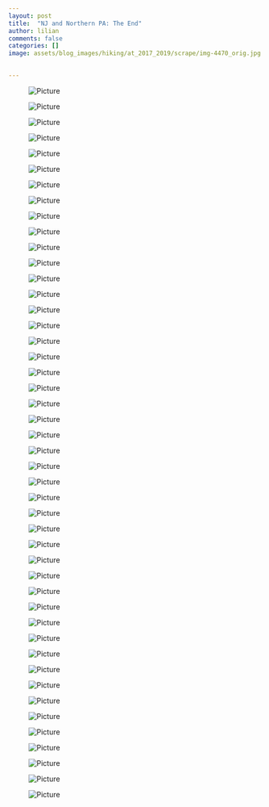 ```yaml
---
layout: post  
title:  "NJ and Northern PA: The End"  
author: lilian  
comments: false  
categories: []  
image: assets/blog_images/hiking/at_2017_2019/scrape/img-4470_orig.jpg 
                  

---
```

<figure><img src="{{site.baseurl}}/assets/blog_images/hiking/at_2017_2019/scrape/img-4470_orig.jpg" alt="Picture" style="width:auto;max-width:100%"></figure>

<figure><img src="{{site.baseurl}}/assets/blog_images/hiking/at_2017_2019/scrape/img-4479_orig.jpg" alt="Picture" style="width:auto;max-width:100%"></figure>

<figure><img src="{{site.baseurl}}/assets/blog_images/hiking/at_2017_2019/scrape/img-4496-edited_orig.jpg" alt="Picture" style="width:auto;max-width:100%"></figure>

<figure><img src="{{site.baseurl}}/assets/blog_images/hiking/at_2017_2019/scrape/img-4504-edited_orig.jpg" alt="Picture" style="width:auto;max-width:100%"></figure>

<figure><img src="{{site.baseurl}}/assets/blog_images/hiking/at_2017_2019/scrape/img-4529_orig.jpg" alt="Picture" style="width:auto;max-width:100%"></figure>

<figure><img src="{{site.baseurl}}/assets/blog_images/hiking/at_2017_2019/scrape/img-4527_orig.jpg" alt="Picture" style="width:auto;max-width:100%"></figure>

<figure><img src="{{site.baseurl}}/assets/blog_images/hiking/at_2017_2019/scrape/img-4533_orig.jpg" alt="Picture" style="width:auto;max-width:100%"></figure>

<figure><img src="{{site.baseurl}}/assets/blog_images/hiking/at_2017_2019/scrape/img-4548-edited_orig.jpg" alt="Picture" style="width:auto;max-width:100%"></figure>

<figure><img src="{{site.baseurl}}/assets/blog_images/hiking/at_2017_2019/scrape/img-4556-edited_orig.jpg" alt="Picture" style="width:auto;max-width:100%"></figure>

<figure><img src="{{site.baseurl}}/assets/blog_images/hiking/at_2017_2019/scrape/img-4561-edited_1_orig.jpg" alt="Picture" style="width:auto;max-width:100%"></figure>

<figure><img src="{{site.baseurl}}/assets/blog_images/hiking/at_2017_2019/scrape/img-4569-edited_orig.jpg" alt="Picture" style="width:auto;max-width:100%"></figure>

<figure><img src="{{site.baseurl}}/assets/blog_images/hiking/at_2017_2019/scrape/img-4585-edited_orig.jpg" alt="Picture" style="width:auto;max-width:100%"></figure>

<figure><img src="{{site.baseurl}}/assets/blog_images/hiking/at_2017_2019/scrape/img-4589-edited_orig.jpg" alt="Picture" style="width:auto;max-width:100%"></figure>

<figure><img src="{{site.baseurl}}/assets/blog_images/hiking/at_2017_2019/scrape/img-4593-edited_orig.jpg" alt="Picture" style="width:auto;max-width:100%"></figure>

<figure><img src="{{site.baseurl}}/assets/blog_images/hiking/at_2017_2019/scrape/img-4601-edited_orig.jpg" alt="Picture" style="width:auto;max-width:100%"></figure>

<figure><img src="{{site.baseurl}}/assets/blog_images/hiking/at_2017_2019/scrape/img-4603-edited_orig.jpg" alt="Picture" style="width:auto;max-width:100%"></figure>

<figure><img src="{{site.baseurl}}/assets/blog_images/hiking/at_2017_2019/scrape/img-4607-edited_orig.jpg" alt="Picture" style="width:auto;max-width:100%"></figure>

<figure><img src="{{site.baseurl}}/assets/blog_images/hiking/at_2017_2019/scrape/img-4611-edited_orig.jpg" alt="Picture" style="width:auto;max-width:100%"></figure>

<figure><img src="{{site.baseurl}}/assets/blog_images/hiking/at_2017_2019/scrape/img-4833_orig.jpg" alt="Picture" style="width:auto;max-width:100%"></figure>

<figure><img src="{{site.baseurl}}/assets/blog_images/hiking/at_2017_2019/scrape/img-4842_orig.jpg" alt="Picture" style="width:auto;max-width:100%"></figure>

<figure><img src="{{site.baseurl}}/assets/blog_images/hiking/at_2017_2019/scrape/img-4847-edited_orig.jpg" alt="Picture" style="width:auto;max-width:100%"></figure>

<figure><img src="{{site.baseurl}}/assets/blog_images/hiking/at_2017_2019/scrape/img-4849-edited_orig.jpg" alt="Picture" style="width:auto;max-width:100%"></figure>

<figure><img src="{{site.baseurl}}/assets/blog_images/hiking/at_2017_2019/scrape/img-4856_orig.jpg" alt="Picture" style="width:auto;max-width:100%"></figure>

<figure><img src="{{site.baseurl}}/assets/blog_images/hiking/at_2017_2019/scrape/img-4868-edited_orig.jpg" alt="Picture" style="width:auto;max-width:100%"></figure>

<figure><img src="{{site.baseurl}}/assets/blog_images/hiking/at_2017_2019/scrape/img-4872-edited_orig.jpg" alt="Picture" style="width:auto;max-width:100%"></figure>

<figure><img src="{{site.baseurl}}/assets/blog_images/hiking/at_2017_2019/scrape/img-4877-edited_orig.jpg" alt="Picture" style="width:auto;max-width:100%"></figure>

<figure><img src="{{site.baseurl}}/assets/blog_images/hiking/at_2017_2019/scrape/img-4879-edited_orig.jpg" alt="Picture" style="width:auto;max-width:100%"></figure>

<figure><img src="{{site.baseurl}}/assets/blog_images/hiking/at_2017_2019/scrape/img-4883-edited_orig.jpg" alt="Picture" style="width:auto;max-width:100%"></figure>

<figure><img src="{{site.baseurl}}/assets/blog_images/hiking/at_2017_2019/scrape/img-4902-edited_orig.jpg" alt="Picture" style="width:auto;max-width:100%"></figure>

<figure><img src="{{site.baseurl}}/assets/blog_images/hiking/at_2017_2019/scrape/img-4910_orig.jpg" alt="Picture" style="width:auto;max-width:100%"></figure>

<figure><img src="{{site.baseurl}}/assets/blog_images/hiking/at_2017_2019/scrape/img-5264_1_orig.jpg" alt="Picture" style="width:auto;max-width:100%"></figure>

<figure><img src="{{site.baseurl}}/assets/blog_images/hiking/at_2017_2019/scrape/img-5274_orig.jpg" alt="Picture" style="width:auto;max-width:100%"></figure>

<figure><img src="{{site.baseurl}}/assets/blog_images/hiking/at_2017_2019/scrape/img-5278_orig.jpg" alt="Picture" style="width:auto;max-width:100%"></figure>

<figure><img src="{{site.baseurl}}/assets/blog_images/hiking/at_2017_2019/scrape/img-5280_orig.jpg" alt="Picture" style="width:auto;max-width:100%"></figure>

<figure><img src="{{site.baseurl}}/assets/blog_images/hiking/at_2017_2019/scrape/img-5281_orig.jpg" alt="Picture" style="width:auto;max-width:100%"></figure>

<figure><img src="{{site.baseurl}}/assets/blog_images/hiking/at_2017_2019/scrape/img-5304-edited_orig.jpg" alt="Picture" style="width:auto;max-width:100%"></figure>

<figure><img src="{{site.baseurl}}/assets/blog_images/hiking/at_2017_2019/scrape/img-5309-edited_orig.jpg" alt="Picture" style="width:auto;max-width:100%"></figure>

<figure><img src="{{site.baseurl}}/assets/blog_images/hiking/at_2017_2019/scrape/img-5311-edited_orig.jpg" alt="Picture" style="width:auto;max-width:100%"></figure>

<figure><img src="{{site.baseurl}}/assets/blog_images/hiking/at_2017_2019/scrape/img-5326-edited_orig.jpg" alt="Picture" style="width:auto;max-width:100%"></figure>

<figure><img src="{{site.baseurl}}/assets/blog_images/hiking/at_2017_2019/scrape/img-5340-edited_orig.jpg" alt="Picture" style="width:auto;max-width:100%"></figure>

<figure><img src="{{site.baseurl}}/assets/blog_images/hiking/at_2017_2019/scrape/img-5348-edited_orig.jpg" alt="Picture" style="width:auto;max-width:100%"></figure>

<figure><img src="{{site.baseurl}}/assets/blog_images/hiking/at_2017_2019/scrape/img-5356-edited_orig.jpg" alt="Picture" style="width:auto;max-width:100%"></figure>

<figure><img src="{{site.baseurl}}/assets/blog_images/hiking/at_2017_2019/scrape/img-5358-edited_orig.jpg" alt="Picture" style="width:auto;max-width:100%"></figure>

<figure><img src="{{site.baseurl}}/assets/blog_images/hiking/at_2017_2019/scrape/img-5366-edited_orig.jpg" alt="Picture" style="width:auto;max-width:100%"></figure>

<figure><img src="{{site.baseurl}}/assets/blog_images/hiking/at_2017_2019/scrape/img-5379-edited_orig.jpg" alt="Picture" style="width:auto;max-width:100%"></figure>

<figure><img src="{{site.baseurl}}/assets/blog_images/hiking/at_2017_2019/scrape/at-map-2019_orig.png" alt="Picture" style="width:auto;max-width:100%"></figure>